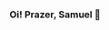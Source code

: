 ### Oi! Prazer, Samuel 👋

<!--
**samuelribeiroc/samuelribeiroc** is a ✨ _special_ ✨ repository because its `README.md` (this file) appears on your GitHub profile.

Here are some ideas to get you started:

- 🔭 I’m currently working on ...
- 🌱 I’m currently learning ...
- 👯 I’m looking to collaborate on ...
- 🤔 I’m looking for help with ...
- 💬 Ask me about ...
- 📫 How to reach me: :email: &nbsp; Entre em contato comigo: [![Linkedin Badge](https://img.shields.io/badge/-samuel-r-costa-blue?style=flat-square&logo=Linkedin&logoColor=white&link=https://www.linkedin.com/in/samuel-r-costa/)](https://www.linkedin.com/in/samuel-r-costa/) 
| 
[![Gmail Badge](https://img.shields.io/badge/-samuel.costa@ccc.ufcg.edu.br-c14438?style=flat-square&logo=Gmail&logoColor=white&link=mailto:samuel.costa@ccc.ufcg.edu.br)](mailto:samuel.costa@ccc.ufcg.edu.br)
- 😄 Pronouns: ...
- ⚡ Fun fact: ...
-->
